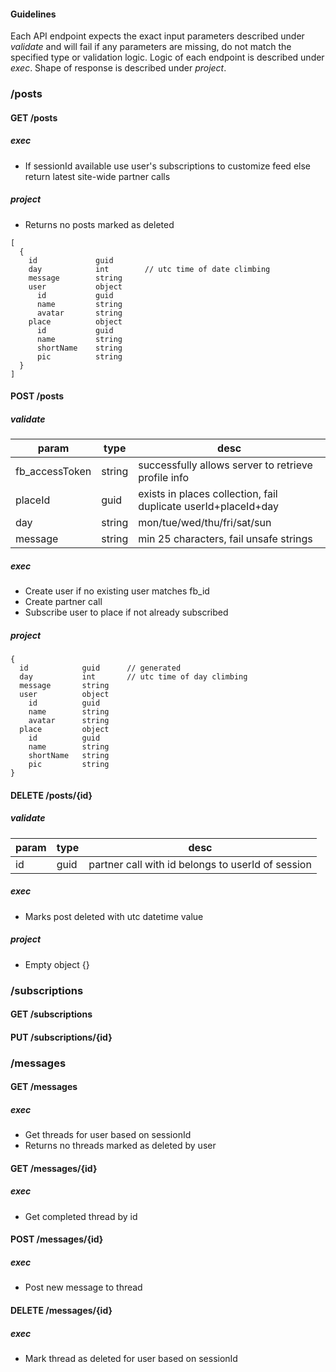 #### Guidelines

Each API endpoint expects the exact input parameters described under *validate* and will fail if any parameters are missing, do not match the specified type or validation logic. Logic of each endpoint is described under *exec*. Shape of response is described under *project*.

### /posts

#### GET /posts

##### exec

- If sessionId available use user's subscriptions to customize feed else return latest site-wide partner calls

##### project

- Returns no posts marked as deleted

```
[
  {
    id             guid      
    day            int        // utc time of date climbing  
    message        string
    user           object
      id           guid  
      name         string
      avatar       string
    place          object
      id           guid  
      name         string
      shortName    string
      pic          string 
  }
]
```


#### POST /posts

##### validate

param|type|desc
----------------|----------|----------------
fb_accessToken  |string    |successfully allows server to retrieve profile info
placeId         |guid      |exists in places collection, fail duplicate userId+placeId+day
day             |string    |mon/tue/wed/thu/fri/sat/sun
message         |string    |min 25 characters, fail unsafe strings

##### exec

- Create user if no existing user matches fb_id
- Create partner call
- Subscribe user to place if not already subscribed

##### project

```
{
  id            guid      // generated         
  day           int       // utc time of day climbing  
  message       string    
  user          object                      
    id          guid                        
    name        string                      
    avatar      string                      
  place         object                     
    id          guid                        
    name        string                      
    shortName   string                      
    pic         string                    
}             
```

#### DELETE /posts/{id}

##### validate

param|type|desc
----------------|----------|----------------
id              |guid      |partner call with id belongs to userId of session

##### exec

- Marks post deleted with utc datetime value

##### project

- Empty object {}

### /subscriptions

#### GET /subscriptions

#### PUT /subscriptions/{id}

### /messages

#### GET /messages

##### exec

- Get threads for user based on sessionId
- Returns no threads marked as deleted by user

#### GET /messages/{id}

##### exec

- Get completed thread by id

#### POST /messages/{id}

##### exec

- Post new message to thread

#### DELETE /messages/{id}

##### exec

- Mark thread as deleted for user based on sessionId







